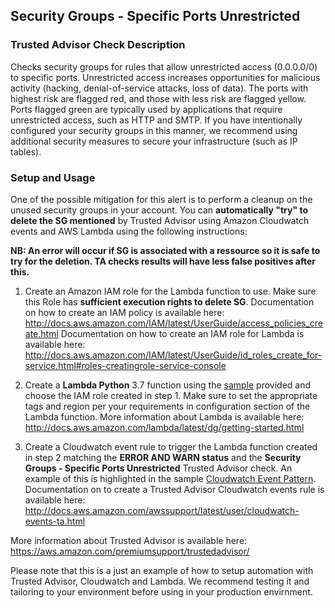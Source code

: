 ## Security Groups - Specific Ports Unrestricted

### Trusted Advisor Check Description
Checks security groups for rules that allow unrestricted access (0.0.0.0/0) to specific ports. Unrestricted access increases opportunities for malicious activity (hacking, denial-of-service attacks, loss of data). The ports with highest risk are flagged red, and those with less risk are flagged yellow. Ports flagged green are typically used by applications that require unrestricted access, such as HTTP and SMTP. 
If you have intentionally configured your security groups in this manner, we recommend using additional security measures to secure your infrastructure (such as IP tables). 

### Setup and Usage
One of the possible mitigation for this alert is to perform a cleanup on the unused security groups in your account. You can **automatically "try" to delete the SG mentioned** by Trusted Advisor using Amazon Cloudwatch events and AWS Lambda using the following instructions:

**NB: An error will occur if SG is associated with a ressource so it is safe to try for the deletion. TA checks results will have less false positives after this.**

1. Create an Amazon IAM role for the Lambda function to use. Make sure this Role has **sufficient execution rights to delete SG**.
Documentation on how to create an IAM policy is available here: http://docs.aws.amazon.com/IAM/latest/UserGuide/access_policies_create.html
Documentation on how to create an IAM role for Lambda is available here: http://docs.aws.amazon.com/IAM/latest/UserGuide/id_roles_create_for-service.html#roles-creatingrole-service-console

2. Create a **Lambda Python** 3.7 function using the [sample](SecurityGroupCleanup.py) provided and choose the IAM role created in step 1. Make sure to set the appropriate tags and region per your requirements in configuration section of the Lambda function. 
More information about Lambda is available here: http://docs.aws.amazon.com/lambda/latest/dg/getting-started.html

3. Create a Cloudwatch event rule to trigger the Lambda function created in step 2 matching the **ERROR AND WARN status** and the **Security Groups - Specific Ports Unrestricted** Trusted Advisor check. An example of this is highlighted in the sample [Cloudwatch Event Pattern](eventsample_securitygroupspecportunrestr.json).
Documentation on to create a Trusted Advisor Cloudwatch events rule is available here: http://docs.aws.amazon.com/awssupport/latest/user/cloudwatch-events-ta.html

More information about Trusted Advisor is available here: https://aws.amazon.com/premiumsupport/trustedadvisor/

Please note that this is a just an example of how to setup automation with Trusted Advisor, Cloudwatch and Lambda. We recommend testing it and tailoring to your environment before using in your production envirnment. 

